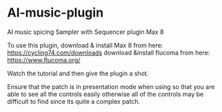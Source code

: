 # AI-music-plugin
AI music spicing Sampler with Sequencer plugin Max 8

To use this plugin, download & install Max 8 from here: https://cycling74.com/downloads
                    download &install flucoma from here: https://www.flucoma.org/

Watch the tutorial and then give the plugin a shot.

Ensure that the patch is in presentation mode when using so that you are able to see all the controls easily otherwise all of the controls may be difficult to find since its quite a complex patch.
